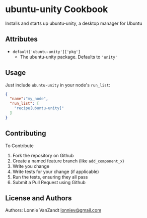 ubuntu-unity Cookbook
=============
Installs and starts up ubuntu-unity, a desktop manager for Ubuntu

Attributes
----------
* `default['ubuntu-unity']['pkg']`
    - The ubuntu-unity package. Defaults to `'unity'`

Usage
-----

Just include `ubuntu-unity` in your node's `run_list`:

```json
{
  "name":"my_node",
  "run_list": [
    "recipe[ubuntu-unity]"
  ]
}
```

Contributing
------------
To Contribute

1. Fork the repository on Github
2. Create a named feature branch (like `add_component_x`)
3. Write you change
4. Write tests for your change (if applicable)
5. Run the tests, ensuring they all pass
6. Submit a Pull Request using Github

License and Authors
-------------------
Authors: Lonnie VanZandt <lonniev@gmail.com>

